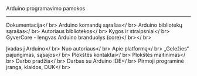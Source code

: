 <html>
  
  Arduino programavimo pamokos
  <hr>
  
  Dokumentacija</ br>
  Arduino komandų sąrašas</ br>
 Arduino bibliotekų sąrašas</ br>
 Autoriaus bibliotekos</ br>
 Kygos ir straipsniai</ br>
 GyverCore - lengvas Arduino branduolys (core)</ br></ br>
  
  Įvadas į Arduino</ br>
 Nuo autoriaus</ br>
 Apie platformą</ br>
 „Geležies“ pajungimas, sąsajos</ br>
 Plokštės kontaktai</ br>
 Plokštės maitinimas</ br>
 Darbo pradžia</ br>
 Darbas su Arduino IDE</ br>
 Pirmoji programinė įranga, klaidos, DUK</ br>
</html>
